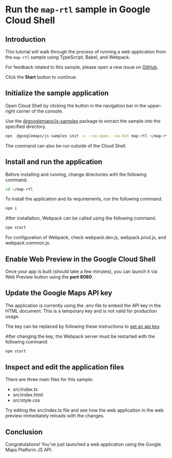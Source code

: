 # Run the `map-rtl` sample in Google Cloud Shell

<walkthrough-tutorial-duration duration="10"/>

## Introduction

This tutorial will walk through the process of running a web application from
the `map-rtl` sample using TypeScript, Babel, and Webpack.

For feedback related to this sample, please open a new issue on
[GitHub](https://github.com/googlemaps/js-samples/issues).

Click the **Start** button to continue.

## Initialize the sample application

Open Cloud Shell by clicking the
<walkthrough-cloud-shell-icon></walkthrough-cloud-shell-icon> button in the
navigation bar in the upper-right corner of the console.

Use the [@googlemaps/js-samples](https://www.npmjs.com/package/@googlemaps/js-samples) package to
extract the sample into the specified directory.

```bash
npx  @googlemaps/js-samples init -v --no-open --no-hot map-rtl ~/map-rtl
```

The command can also be run outside of the Cloud Shell.

## Install and run the application

Before installing and running, change directories with the following command.

```bash
cd ~/map-rtl
```

To install the application and its requirements, run the following command.

```bash
npm i
```

After installation, Webpack can be called using the following command.

```bash
npm start
```

For configuration of Webpack, check
<walkthrough-editor-open-file filePath="map-rtl/webpack.dev.js">webpack.dev.js</walkthrough-editor-open-file>,
<walkthrough-editor-open-file filePath="map-rtl/webpack.prod.js">webpack.prod.js</walkthrough-editor-open-file>,
and
<walkthrough-editor-open-file filePath="map-rtl/webpack.common.js">webpack.common.js</walkthrough-editor-open-file>.

## Enable Web Preview in the Google Cloud Shell

Once your app is built (should take a few minutes), you can launch it via
<walkthrough-spotlight-pointer target="cloudshell" spotlightId="devshell-web-preview-button">Web
Preview button</walkthrough-spotlight-pointer> using the **port 8080**.

## Update the Google Maps API key

The application is currently using the
<walkthrough-editor-open-file filePath="map-rtl/.env">.env</walkthrough-editor-open-file>
file to embed the API key in the HTML document. This is a temporary key and is
not valid for production usage.

The key can be replaced by following these instructions to
[get an api key](https://developers.google.com/maps/documentation/javascript/get-api-key).

After changing the key, the Webpack server must be restarted with the following
command:

```bash
npm start
```

## Inspect and edit the application files

There are three main files for this sample:

*   <walkthrough-editor-open-file filePath="map-rtl/src/index.ts">src/index.ts</walkthrough-editor-open-file>
*   <walkthrough-editor-open-file filePath="map-rtl/src/index.html">src/index.html</walkthrough-editor-open-file>
*   <walkthrough-editor-open-file filePath="map-rtl/src/style.css">src/style.css</walkthrough-editor-open-file>

Try editing the <walkthrough-editor-open-file filePath="map-rtl/src/index.ts">src/index.ts</walkthrough-editor-open-file> file and see how the web application in the web preview immediately reloads with the changes.

## Conclusion

<walkthrough-conclusion-trophy></walkthrough-conclusion-trophy>

Congratulations! You've just launched a web application using the Google Maps
Platform JS API.
